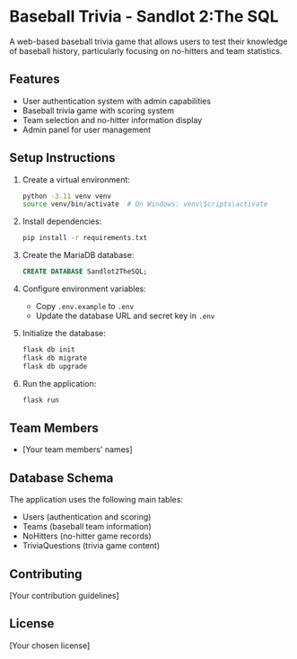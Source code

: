 # Baseball Trivia - Sandlot 2:The SQL

A web-based baseball trivia game that allows users to test their knowledge of baseball history, particularly focusing on no-hitters and team statistics.

## Features

- User authentication system with admin capabilities
- Baseball trivia game with scoring system
- Team selection and no-hitter information display
- Admin panel for user management

## Setup Instructions

1. Create a virtual environment:
   ```bash
   python -3.11 venv venv
   source venv/bin/activate  # On Windows: venv\Scripts\activate
   ```

2. Install dependencies:
   ```bash
   pip install -r requirements.txt
   ```

3. Create the MariaDB database:
   ```sql
   CREATE DATABASE Sandlot2TheSQL;
   ```

4. Configure environment variables:
   - Copy `.env.example` to `.env`
   - Update the database URL and secret key in `.env`

5. Initialize the database:
   ```bash
   flask db init
   flask db migrate
   flask db upgrade
   ```

6. Run the application:
   ```bash
   flask run
   ```

## Team Members

- [Your team members' names]

## Database Schema

The application uses the following main tables:
- Users (authentication and scoring)
- Teams (baseball team information)
- NoHitters (no-hitter game records)
- TriviaQuestions (trivia game content)

## Contributing

[Your contribution guidelines]

## License

[Your chosen license]
